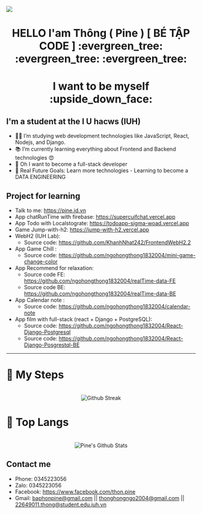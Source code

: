 <a align="center" href="https://github.com/ngohongthong1832004"><img src="https://readme-typing-svg.herokuapp.com/?lines=Welcome%20to%20My%20Github!;Phun%20Stack%20Dev😍%20vs%20Data%20Baby💩;&font=Pacifico&center=true&size=40&width=800&height=80"></a>
<h1 align="center">HELLO I'am Thông ( Pine ) [ BÉ TẬP CODE ] :evergreen_tree: :evergreen_tree: :evergreen_tree:</h1>
<h1 align="center" >I want to be myself :upside_down_face: </h1>

## I'm a student at the I U hacws (IUH)

- 👨‍💻 I’m studying web development technologies like JavaScript, React, Nodejs, and Django.
- 📚 I’m currently learning everything about Frontend and Backend technologies 😍
- 💩 Oh I want to become a full-stack developer
- 🎯 Real Future Goals: Learn more technologies - Learning to become a DATA ENGINEERING

## Project for learning

- Talk to me: https://pine.id.vn
- App chatRunTime with firebase: https://supercuifchat.vercel.app
- App Todo with Localstograte: https://todoapp-sigma-woad.vercel.app
- Game Jump-with-h2: https://jump-with-h2.vercel.app
- WebH2 (IUH Lab):
  - Source code: https://github.com/KhanhNhat242/FrontendWebH2.2
- App Game Chill :
  - Source code: https://github.com/ngohongthong1832004/mini-game-change-color
- App Recommend for relaxation:
  - Source code FE: https://github.com/ngohongthong1832004/realTime-data-FE
  - Source code BE: https://github.com/ngohongthong1832004/realTime-data-BE
- App Calendar note :
  - Source code: https://github.com/ngohongthong1832004/calendar-note
- App film with full-stack (react + Django + PostgreSQL):
  - Source code: https://github.com/ngohongthong1832004/React-Django-Postgresql
  - Source code: https://github.com/ngohongthong1832004/React-Django-Posgrestql-BE

---


# :footprints: My Steps

<div align="center">
  </br>
    <img align="center" src="http://github-readme-streak-stats.herokuapp.com/?user=ngohongthong1832004&theme=neon-palenight" alt = "Github Streak" >
  </br>
</div>

# 📖 Top Langs
<div align="center">
  </br>
  <img align="center" src="https://github-readme-stats.vercel.app/api/top-langs/?username=ngohongthong1832004&theme=tokyonight&langs_count=6&layout=compact&hide=tsql,html,pug,css" alt="Pine's Github Stats">
  </br>
</div>

<h2>Contact me</h2>

- Phone: 0345223056
- Zalo: 0345223056
- Facebook: https://www.facebook.com/thon.pine
- Gmail: baphonpine@gmail.com  || thonghongngo2004@gmail.com ||  22649011.thong@student.edu.iuh.vn


